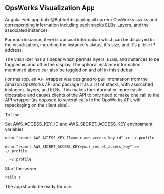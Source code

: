 ## OpsWorks Visualization App

Angular web app built @Babbel displaying all current OpsWorks stacks and corresponding information including each stacks ELBs, Layers, and the associated instances.

For each instance, there is optional information which can be displayed in the visualization, including the instance's status, it's size, and it's public IP address.

The visualizer has a sidebar which permits layers, ELBs, and instances to be toggled on and off in the display. The optional instance information mentioned above can also be toggled on and off in this sidebar.

For this app, an API wrapper was designed to pull information from the Amazon OpsWorks API and package it as a list of stacks, with associated instances, layers, and ELBs. This makes the information more easily digestable and causes clients of the API to only need to make one call to the API wrapper (as opposed to several calls to the OpsWorks API, with repackaging on the client side).

To Use:

Set AWS_ACCESS_KEY_ID and AWS_SECRET_ACCESS_KEY environment variables

``echo "export AWS_ACCESS_KEY_ID=your_aws_access_key_id" >> ~/.profile``

``echo "export AWS_SECRET_ACCESS_KEY=your_secret_access_key" >> ~/.profile``

``. ~/.profile``

Start the server

``rails s``

The app should be ready for use.

